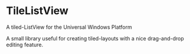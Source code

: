 # TileListView
A tiled-ListView for the Universal Windows Platform

A small library useful for creating tiled-layouts with a nice drag-and-drop editing feature.
